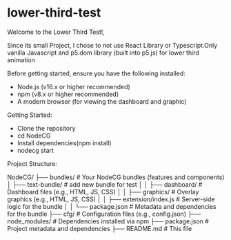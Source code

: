 # lower-third-test

Welcome to the Lower Third Test!,

Since its small Project, I chose to not use React Library or Typescript.Only vanilla Javascript and p5.dom library (built into p5.js) for lower third animation 

Before getting started, ensure you have the following installed:

* Node.js (v16.x or higher recommended)
* npm (v8.x or higher recommended)
* A modern browser (for viewing the dashboard and graphic)

Getting Started:

* Clone the repository
* cd NodeCG
* Install dependencies(npm install)
* nodecg start

Project Structure:

NodeCG/
├── bundles/               # Your NodeCG bundles (features and components)
│   ├── text-bundle/       # add new bundle for test
│   │   ├── dashboard/     # Dashboard files (e.g., HTML, JS, CSS)
│   │   ├── graphics/      # Overlay graphics (e.g., HTML, JS, CSS)
│   │   ├── extension/index.js   # Server-side logic for the bundle
│   │   └── package.json   # Metadata and dependencies for the bundle
├── cfg/                   # Configuration files (e.g., config.json)
├── node_modules/          # Dependencies installed via npm
├── package.json           # Project metadata and dependencies
├── README.md              # This file



